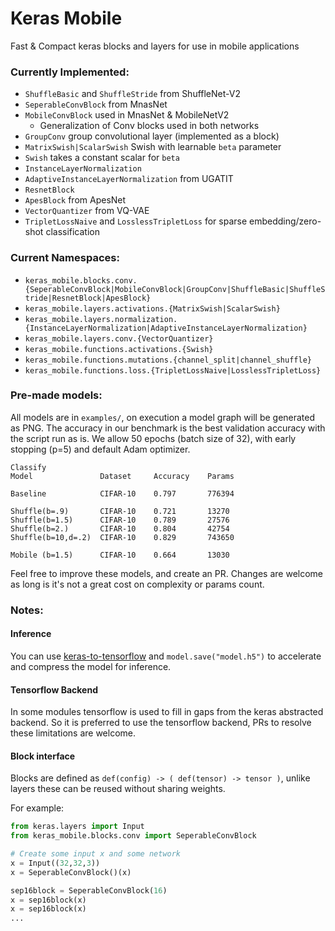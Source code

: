 # Keras Mobile
Fast &amp; Compact keras blocks and layers for use in mobile applications

### Currently Implemented:
* `ShuffleBasic` and `ShuffleStride` from ShuffleNet-V2
* `SeperableConvBlock` from MnasNet
* `MobileConvBlock` used in MnasNet & MobileNetV2
    * Generalization of Conv blocks used in both networks
* `GroupConv` group convolutional layer (implemented as a block)
* `MatrixSwish|ScalarSwish` Swish with learnable `beta` parameter
* `Swish` takes a constant scalar for `beta` 
* `InstanceLayerNormalization` 
* `AdaptiveInstanceLayerNormalization` from UGATIT
* `ResnetBlock`
* `ApesBlock` from ApesNet
* `VectorQuantizer` from VQ-VAE
* `TripletLossNaive` and `LosslessTripletLoss` for sparse embedding/zero-shot classification

### Current Namespaces:
* `keras_mobile.blocks.conv.{SeperableConvBlock|MobileConvBlock|GroupConv|ShuffleBasic|ShuffleStride|ResnetBlock|ApesBlock}`
* `keras_mobile.layers.activations.{MatrixSwish|ScalarSwish}`
* `keras_mobile.layers.normalization.{InstanceLayerNormalization|AdaptiveInstanceLayerNormalization}`
* `keras_mobile.layers.conv.{VectorQuantizer}`
* `keras_mobile.functions.activations.{Swish}`
* `keras_mobile.functions.mutations.{channel_split|channel_shuffle}`
* `keras_mobile.functions.loss.{TripletLossNaive|LosslessTripletLoss}`

### Pre-made models:
All models are in `examples/`, on execution a model graph will be generated as PNG.
The accuracy in our benchmark is the best validation accuracy with the script run as is.
We allow 50 epochs (batch size of 32), with early stopping (p=5) and default Adam optimizer.
```
Classify
Model               Dataset     Accuracy    Params

Baseline            CIFAR-10    0.797       776394

Shuffle(b=.9)       CIFAR-10    0.721       13270
Shuffle(b=1.5)      CIFAR-10    0.789       27576
Shuffle(b=2.)       CIFAR-10    0.804       42754
Shuffle(b=10,d=.2)  CIFAR-10    0.829       743650

Mobile (b=1.5)      CIFAR-10    0.664       13030
```
Feel free to improve these models, and create an PR. Changes are welcome as long is it's not a great cost on complexity or params count.

### Notes:
#### Inference
You can use [keras-to-tensorflow](https://github.com/amir-abdi/keras_to_tensorflow) and `model.save("model.h5")` to accelerate and compress the model for inference.

#### Tensorflow Backend
In some modules tensorflow is used to fill in gaps from the keras abstracted backend.
So it is preferred to use the tensorflow backend, PRs to resolve these limitations are welcome.

#### Block interface
Blocks are defined as `def(config) -> ( def(tensor) -> tensor )`, unlike layers these can be reused without sharing weights.

For example:
```py
from keras.layers import Input
from keras_mobile.blocks.conv import SeperableConvBlock

# Create some input x and some network
x = Input((32,32,3))
x = SeperableConvBlock()(x)

sep16block = SeperableConvBlock(16)
x = sep16block(x)
x = sep16block(x)
...
```